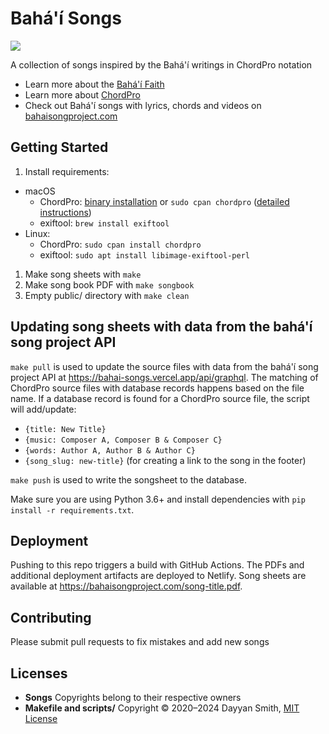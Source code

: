 # Bahá'í Songs
![](https://github.com/bahaisongproject/bahai-songs/actions/workflows/deploy.yml/badge.svg)

A collection of songs inspired by the Bahá'í writings in ChordPro notation
- Learn more about the [Bahá'í Faith](https://www.bahai.org/)
- Learn more about [ChordPro](https://www.chordpro.org)
- Check out Bahá'í songs with lyrics, chords and videos on [bahaisongproject.com](https://www.bahaisongproject.com)


## Getting Started
1. Install requirements:
  - macOS
     -  ChordPro: [binary installation](https://www.chordpro.org/chordpro/install-macos-native/) or `sudo cpan chordpro` ([detailed instructions](https://www.chordpro.org/chordpro/chordpro-install-on-macos/))
     - exiftool: `brew install exiftool`
   - Linux:
     - ChordPro: `sudo cpan install chordpro`
     - exiftool: `sudo apt install libimage-exiftool-perl`
1. Make song sheets with `make`
1. Make song book PDF with `make songbook`
1. Empty public/ directory with `make clean`

## Updating song sheets with data from the bahá'í song project API
`make pull` is used to update the source files with data from the bahá'í song project API at https://bahai-songs.vercel.app/api/graphql.
The matching of ChordPro source files with database records happens based on the file name.
If a database record is found for a ChordPro source file, the script will add/update:
- `{title: New Title}`
- `{music: Composer A, Composer B & Composer C}`
- `{words: Author A, Author B & Author C}`
- `{song_slug: new-title}` (for creating a link to the song in the footer)

`make push` is used to write the songsheet to the database.

Make sure you are using Python 3.6+ and install dependencies with `pip install -r requirements.txt`.

## Deployment
Pushing to this repo triggers a build with GitHub Actions. The PDFs and additional deployment artifacts are deployed to Netlify. Song sheets are available at https://bahaisongproject.com/song-title.pdf.

## Contributing
Please submit pull requests to fix mistakes and add new songs

## Licenses
- **Songs** Copyrights belong to their respective owners
- **Makefile and scripts/** Copyright © 2020–2024 Dayyan Smith, [MIT License](https://opensource.org/licenses/MIT)
